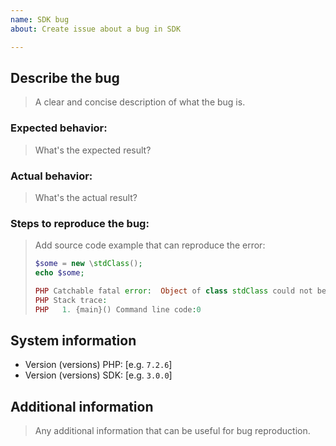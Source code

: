 ```yaml
---
name: SDK bug
about: Create issue about a bug in SDK

---
```


## Describe the bug

> A clear and concise description of what the bug is.

### Expected behavior:

> What's the expected result?

### Actual behavior:

> What's the actual result?

### Steps to reproduce the bug:

> Add source code example that can reproduce the error:
>
> ```php
> $some = new \stdClass();
> echo $some;
>
> PHP Catchable fatal error:  Object of class stdClass could not be converted to string in Command line code on line 2
> PHP Stack trace:
> PHP   1. {main}() Command line code:0
> ```

## System information

 - Version (versions) PHP: [e.g. `7.2.6`]
 - Version (versions) SDK: [e.g. `3.0.0`]

## Additional information

> Any additional information that can be useful for bug reproduction.
